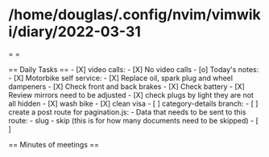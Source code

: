 # /home/douglas/.config/nvim/vimwiki/diary/2022-03-31

=  =

== Daily Tasks ==
        - [X] video calls:
                - [X] No video calls
        - [o] Today's notes:
                - [X] Motorbike self service:
												- [X] Replace oil, spark plug and wheel dampeners
												- [X] Check front and back brakes
												- [X] Check battery
												- [X] Review mirrors need to be adjusted
												- [X] check plugs by light they are not all hidden
												- [X] wash bike
												- [X] clean visa
								- [ ] category-details branch:
												- [ ] create a post route for pagination.js:
																- Data that needs to be sent to this route:
																				- slug
																				- skip (this is for how many documents need to be skipped)
        - [ ]

== Minutes of meetings ==


